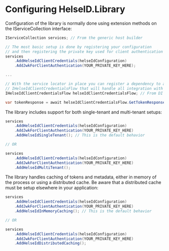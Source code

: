 # Configuring HelseID.Library
Configuration of the library is normally done using extension methods on the IServiceCollection interface:


```csharp
IServiceCollection services; // From the generic host builder

// The most basic setup is done by registering your configuration 
// and then registering the private key used for client authentication
services 
    .AddHelseIdClientCredentials(helseIdConfiguration)
    .AddJwkForClientAuthentication(YOUR_PRIVATE_KEY_HERE);

...

// With the service locator in place you can register a dependency to a 
// IHelseIdClientCredentialsFlow that will handle all integration with HelseID
IHelseIdClientCredentialsFlow helseIdClientCredentialsFlow; // From DI

var tokenResponse = await helseIdClientCredentialsFlow.GetTokenResponseAsync();

```

The library includes support for both single-tenant and multi-tenant setups:
```csharp
services 
    .AddHelseIdClientCredentials(helseIdConfiguration)
    .AddJwkForClientAuthentication(YOUR_PRIVATE_KEY_HERE)
    .AddHelseIdSingleTenant(); // This is the default behavior

// OR

services 
    .AddHelseIdClientCredentials(helseIdConfiguration)
    .AddJwkForClientAuthentication(YOUR_PRIVATE_KEY_HERE)
    .AddHelseIdMultiTenant();

```

The library handles caching of tokens and metadata, either in memory of the process or using a distributed cache. Be aware that a distributed cache must be setup elsewhere in your application:

```csharp
services 
    .AddHelseIdClientCredentials(helseIdConfiguration)
    .AddJwkForClientAuthentication(YOUR_PRIVATE_KEY_HERE)
    .AddHelseIdInMemoryCaching(); // This is the default behavior

// OR

services 
    .AddHelseIdClientCredentials(helseIdConfiguration)
    .AddJwkForClientAuthentication(YOUR_PRIVATE_KEY_HERE)
    .AddHelseIdDistributedCaching();

```



